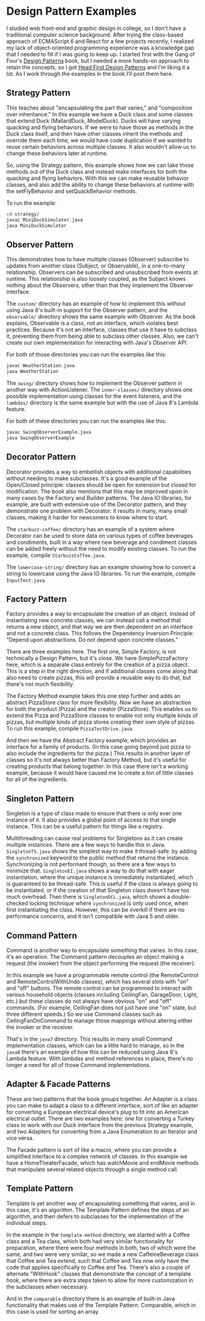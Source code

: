 # Design Pattern Examples

I studied web front-end and graphic design in college, so I don't have a
traditional computer science background. After trying the class-based approach
of ECMAScript 6 and React for a few projects recently, I realized my lack of
object-oriented programming experience was a knowledge gap that I needed to fill
if I was going to keep up. I started first with the Gang of Four's [Design Patterns](http://wiki.c2.com/?DesignPatternsBook) book, but I needed a more
hands-on approach to retain the concepts, so I got
[Head First Design Patterns](http://shop.oreilly.com/product/9780596007126.do)
and I'm liking it a lot. As I work through the examples in the book I'll post
them here.

## Strategy Pattern

This teaches about "encapsulating the part that varies," and "composition over
inheritance." In this example we have a Duck class and some classes that extend
Duck (MallardDuck, ModelDuck). Ducks will have varying quacking and flying
behaviors. If we were to have those as methods in the Duck class itself, and
then have other classes inherit the methods and override them each time, we
would have code duplication if we wanted to reuse certain behaviors across
multiple classes. It also wouldn't allow us to change these behaviors later at
runtime.

So, using the Strategy pattern, this example shows how we can take those methods
out of the Duck class and instead make interfaces for both the quacking and
flying behaviors. With this we can make reusable behavior classes, and also add
the ability to change these behaviors at runtime with the setFlyBehavior and
setQuackBehavior methods.

To run the example:

```bash
cd strategy/
javac MiniDuckSimulator.java
java MiniDuckSimulator
```

## Observer Pattern

This demonstrates how to have multiple classes (Observer) subscribe to updates
from another class (Subject, or Observable), in a one-to-many relationship.
Observers can be subscribed and unsubscribed from events at runtime. This
relationship is also loosely coupled, as the Subject knows nothing about the
Observers, other than that they implement the Observer interface.

The `custom/` directory has an example of how to implement this without using
Java 8's built-in support for the Observer pattern, and the `observable/`
directory shows the same example with Observer. As the book explains, Observable
is a class, not an interface, which violates best practices. Because it's not an
interface, classes that use it have to subclass it, preventing them from being
able to subclass other classes. Also, we can't create our own implementation for
interacting with Java's Observer API.

For both of those directories you can run the examples like this:

```bash
javac WeatherStation.java
java WeatherStation
```

The `swing/` directory shows how to implement the Observer pattern in another
way with ActionListener. The `inner-classes/` directory shows one possible
implementation using classes for the event listeners, and the `lambdas/`
directory is the same example but with the use of Java 8's Lambda feature.

For both of these directories you can run the examples like this:

```bash
javac SwingObserverExample.java
java SwingObserverExample
```

## Decorator Pattern

Decorator provides a way to embellish objects with additional capabilities
without needing to make subclasses. It's a good example of the Open/Closed
principle: classes should be open for extension but closed for modification. The
book also mentions that this may be improved upon in many cases by the Factory
and Builder patterns. The Java IO libraries, for example, are built with
extensive use of the Decorator pattern, and they demonstrate one problem with
Decorator: it results in many, many small classes, making it harder for
newcomers to know where to start.

The `starbuzz-coffee/` directory has an example of a system where Decorator can
be used to store data on various types of coffee beverages and condiments, built
in a way where new beverage and condiment classes can be added freely without
the need to modify existing classes. To run the example, compile
`StarbuzzCoffee.java`.

The `lowercase-string/` directory has an example showing how to convert a string
to lowercase using the Java IO libraries. To run the example, compile
`InputTest.java`.

## Factory Pattern

Factory provides a way to encapsulate the creation of an object. Instead of
instantiating new concrete classes, we can instead call a method that returns a
new object, and that way we are then dependent on an interface and not a
concrete class. This follows the Dependency Inversion Principle: "Depend upon
abstractions. Do not depend upon concrete classes."

There are three examples here. The first one, Simple Factory, is not technically
a Design Pattern, but it's close. We have SimplePizzaFactory here, which is a
separate class entirely for the creation of a pizza object. This is a step in
the right direction, and if additional classes come along that also need to
create pizzas, this will provide a reusable way to do that, but there's not much
flexibility.

The Factory Method example takes this one step further and adds an abstract
PizzaStore class for more flexibility. Now we have an abstraction for both the
product (Pizza) and the creator (PizzaStore). This enables us to extend the
Pizza and PizzaStore classes to enable not only multiple kinds of pizzas, but
multiple kinds of pizza stores creating their own style of pizzas. To run this
example, compile `PizzaTestDrive.java`.

And then we have the Abstract Factory example, which provides an interface for a
family of products. (In this case going beyond just pizza to also include the
ingredients for the pizza.) This results in another layer of classes so it's not
always better than Factory Method, but it's useful for creating products that
belong together. In this case there isn't a working example, because it would
have caused me to create a ton of little classes for all of the ingredients.

## Singleton Pattern

Singleton is a type of class made to ensure that there is only ever one instance
of it. It also provides a global point of access to that single instance. This
can be a useful pattern for things like a registry.

Multithreading can cause real problems for Singletons as it can create multiple
instances. There are a few ways to handle this in Java. `SingletonTS.java` shows
the simplest way to make it thread-safe: by adding the `synchronized` keyword to
the public method that returns the instance. Synchronizing is not performant
though, so there are a few ways to minimize that. `SingletonEI.java` shows a way
to do that with eager instantiation, where the unique instance is immediately
instantiated, which is guaranteed to be thread-safe. This is useful if the class
is always going to be instantiated, or if the creation of that Singleton class
doesn't have too much overhead. Then there is `SingletonDCL.java`, which shows a
double-checked locking technique where `synchronized` is only used once, when
first instantiating the class. However, this can be overkill if there are no
performance concerns, and it isn't compatible with Java 5 and older.

## Command Pattern

Command is another way to encapsulate something that varies. In this case, it's
an operation. The Command pattern decouples an object making a request (the
invoker) from the object performing the request (the receiver).

In this example we have a programmable remote control (the RemoteControl and
RemoteControlWithUndo classes), which has several slots with "on" and "off"
buttons. The remote control can be programmed to interact with various household
objects (classes including CeilingFan, GarageDoor, Light, etc.) but these
classes do not always have obvious "on" and "off" commands. (For example,
CeilingFan does not just have one "on" state, but three different speeds.) So we
use Command classes such as CeilingFanOnCommand to manage those mappings without
altering either the invoker or the receiver.

That's in the `java7` directory. This results in many small Command
implementation classes, which can be a little hard to manage, so in the `java8`
there's an example of how this can be reduced using Java 8's Lambda feature.
With lambdas and method references in place, there's no longer a need for all of
those Command implementations.

## Adapter & Facade Patterns

These are two patterns that the book groups together. An Adapter is a class you
can make to adapt a class to a different interface, sort of like an adapter for
converting a European electrical device's plug to fit into an American
electrical outlet. There are two examples here: one for converting a Turkey
class to work with our Duck interface from the previous Strategy example, and
two Adapters for converting from a Java Enumeration to an Iterator and vice
versa.

The Facade pattern is sort of like a macro, where you can provide a simplified
interface to a complex network of classes. In this example we have a
HomeTheaterFacade, which has watchMovie and endMovie methods that manipulate
several related objects through a single method call.

## Template Pattern

Template is yet another way of encapsulating something that varies, and in this
case, it's an algorithm. The Template Pattern defines the steps of an algorithm,
and then defers to subclasses for the implementation of the individual steps.

In the example in the `template-method` directory, we
started with a Coffee class and a Tea class, which both had very similar
functionality for preparation, where there were four methods in both, two of
which were the same, and two were very similar, so we made a new
CaffeineBeverage class that Coffee and Tea extend, such that Coffee and Tea now
only have the code that applies specifically to Coffee and Tea. There's also
a couple of alternate "WithHook" classes that demonstrate the concept of a
template hook, where there are extra steps taken to allow for more customization
in the subclasses when necessary.

And in the `comparable` directory there is an example of built-in Java
functionality that makes use of the Template Pattern: Comparable, which in this
case is used for sorting an array.

